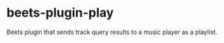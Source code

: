 beets-plugin-play
=================

Beets plugin that sends track query results to a music player as a playlist.
